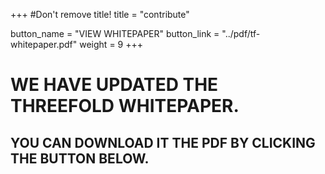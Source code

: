 +++
#Don't remove title!
title = "contribute"

button_name = "VIEW WHITEPAPER"
button_link = "../pdf/tf-whitepaper.pdf"
weight = 9
+++
# WE HAVE UPDATED THE THREEFOLD WHITEPAPER.
## YOU CAN DOWNLOAD IT THE PDF BY CLICKING THE BUTTON BELOW.

